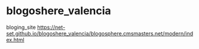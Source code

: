 # blogoshere_valencia
bloging_site
https://net-set.github.io/blogoshere_valencia/blogosphere.cmsmasters.net/modern/index.html
